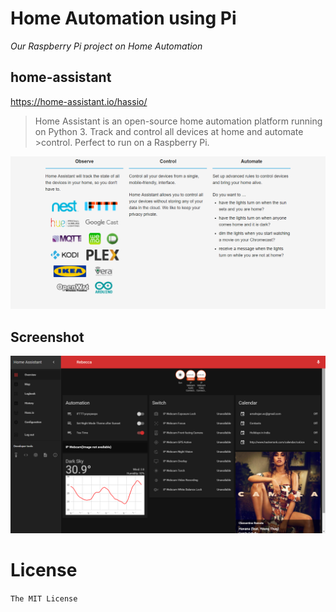 # Home Automation using Pi
_Our Raspberry Pi project on Home Automation_

## home-assistant
https://home-assistant.io/hassio/

>Home Assistant is an open-source home automation platform running on Python 3. Track and control all devices at home and automate >control. Perfect to run on a Raspberry Pi.

![features](/Images/imag1.PNG)


## Screenshot

![screen 1](/Images/imag2.png)

# License
`The MIT License`
